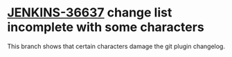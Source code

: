 # [JENKINS-36637](https://issues.jenkins-ci.org/browse/JENKINS-36637) change list incomplete with some characters

This branch shows that certain characters damage the git plugin changelog.

